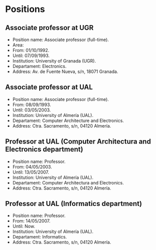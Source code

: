 # Positions

## Associate professor at UGR

* Position name: Associate professor (full-time).
* Area: 
* From: 01/10/1992.
* Until: 07/09/1993.
* Institution: University of Granada (UGR).
* Departament: Electronics.
* Address: Av. de Fuente Nueva, s/n, 18071 Granada.

## Associate professor at UAL

* Position name: Associate professor (full-time).
* From: 08/09/1993.
* Until: 03/05/2003.
* Institution: University of Almería (UAL).
* Departament: Computer Architecture and Electronics.
* Address: Ctra. Sacramento, s/n, 04120 Almería.

## Professor at UAL (Computer Architectura and Electronics department)

* Position name: Professor.
* From: 04/05/2003.
* Until: 13/05/2007.
* Institution: University of Almería (UAL).
* Departament: Computer Architectura and Electronics.
* Address: Ctra. Sacramento, s/n, 04120 Almería.

## Professor at UAL (Informatics department)

* Position name: Professor.
* From: 14/05/2007.
* Until: Now.
* Institution: University of Almería (UAL).
* Departament: Informatics.
* Address: Ctra. Sacramento, s/n, 04120 Almería.

